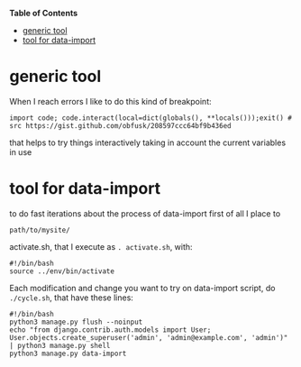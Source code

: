 <!-- START doctoc generated TOC please keep comment here to allow auto update -->
<!-- DON'T EDIT THIS SECTION, INSTEAD RE-RUN doctoc TO UPDATE -->
**Table of Contents**

- [generic tool](#generic-tool)
- [tool for data-import](#tool-for-data-import)

<!-- END doctoc generated TOC please keep comment here to allow auto update -->

# generic tool

When I reach errors I like to do this kind of breakpoint:

    import code; code.interact(local=dict(globals(), **locals()));exit() # src https://gist.github.com/obfusk/208597ccc64bf9b436ed

that helps to try things interactively taking in account the current variables in use

# tool for data-import

to do fast iterations about the process of data-import first of all I place to

```
path/to/mysite/
```

activate.sh, that I execute as `. activate.sh`, with:

```
#!/bin/bash
source ../env/bin/activate
```

Each modification and change you want to try on data-import script, do `./cycle.sh`, that have these lines:

```
#!/bin/bash
python3 manage.py flush --noinput
echo "from django.contrib.auth.models import User; User.objects.create_superuser('admin', 'admin@example.com', 'admin')" | python3 manage.py shell
python3 manage.py data-import
```
